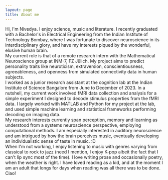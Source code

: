 ```yaml
---
layout: page
title: About me
---
```


Hi, I'm Nivedya. I enjoy science, music and literature. I recently graduated with a Bachelor's in Electrical Engineering from the Indian Institute of Technology Bombay, where I was fortunate to discover neuroscience in its interdisciplinary glory, and have my interests piqued by the wonderful, elusive human brain.
<br/>
My current role is that of a remote research intern with the Mathematical Neuroscience group at INM-7, FZ Jülich. My project aims to predict personality traits like neuroticism, extraversion, conscientiousness, agreeableness, and openness from simulated connectivity data in human subjects.
<br/>
I worked as a junior research assistant at the cognition lab at the Indian Institute of Science Bangalore from June to December of 2023. In a nutshell, my current work involved fMRI data collection and analysis for a simple experiment I designed to decode stimulus properties from the fMRI data. I largely worked with MATLAB and Python for my project at the lab, and used simple machine learning and statistical frameworks performing decoding on imaging data.
<br/>
My research interests currently span perception, memory and learning as understood from a systems neuroscience perspective, employing computational methods. I am especially interested in auditory neuroscience and am intrigued by how the brain perceives music, eventually developing an individualistic sense of taste in music. :D
<br/>
When I'm not working, I enjoy listening to music with genres varying from classical to rock to jazz (need I mention, I enjoy K-pop albeit the fact that I can't lip sync most of the time). I love writing prose and occasionally poetry, when the weather is right. I have loved reading as a kid, and at the moment I am an adult that longs for days when reading was all there was to be done. Ciao!
